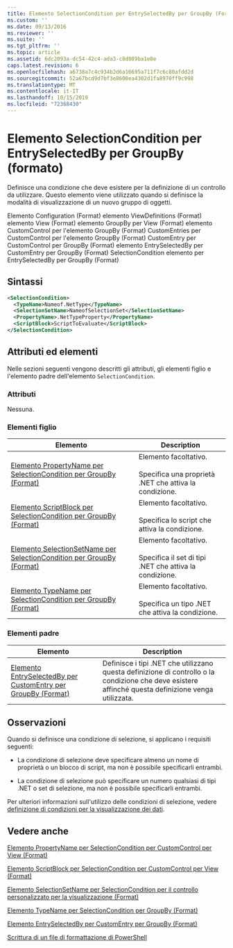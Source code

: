 ```yaml
---
title: Elemento SelectionCondition per EntrySelectedBy per GroupBy (Format) | Microsoft Docs
ms.custom: ''
ms.date: 09/13/2016
ms.reviewer: ''
ms.suite: ''
ms.tgt_pltfrm: ''
ms.topic: article
ms.assetid: 6dc2093a-dc54-42c4-ada3-c8d089ba1e8e
caps.latest.revision: 6
ms.openlocfilehash: a6738a7c4c934b2d6a16695a711f7c6c80afdd2d
ms.sourcegitcommit: 52a67bcd9d7bf3e8600ea4302d1fa8970ff9c998
ms.translationtype: MT
ms.contentlocale: it-IT
ms.lasthandoff: 10/15/2019
ms.locfileid: "72368430"
---
```

# <a name="selectioncondition-element-for-entryselectedby-for-groupby-format"></a>Elemento SelectionCondition per EntrySelectedBy per GroupBy (formato)

Definisce una condizione che deve esistere per la definizione di un controllo da utilizzare. Questo elemento viene utilizzato quando si definisce la modalità di visualizzazione di un nuovo gruppo di oggetti.

Elemento Configuration (Format) elemento ViewDefinitions (Format) elemento View (Format) elemento GroupBy per View (Format) elemento CustomControl per l'elemento GroupBy (Format) CustomEntries per CustomControl per l'elemento GroupBy (Format) CustomEntry per CustomControl per GroupBy (Format) elemento EntrySelectedBy per CustomEntry per GroupBy (Format) SelectionCondition elemento per EntrySelectedBy per GroupBy (Format)

## <a name="syntax"></a>Sintassi

```xml
<SelectionCondition>
  <TypeName>Nameof.NetType</TypeName>
  <SelectionSetName>NameofSelectionSet</SelectionSetName>
  <PropertyName>.NetTypeProperty</PropertyName>
  <ScriptBlock>ScriptToEvaluate</ScriptBlock>
</SelectionCondition>
```

## <a name="attributes-and-elements"></a>Attributi ed elementi

Nelle sezioni seguenti vengono descritti gli attributi, gli elementi figlio e l'elemento padre dell'elemento `SelectionCondition`.

### <a name="attributes"></a>Attributi

Nessuna.

### <a name="child-elements"></a>Elementi figlio

|Elemento|Description|
|-------------|-----------------|
|[Elemento PropertyName per SelectionCondition per GroupBy (Format)](./propertyname-element-for-selectioncondition-for-groupby-format.md)|Elemento facoltativo.<br /><br /> Specifica una proprietà .NET che attiva la condizione.|
|[Elemento ScriptBlock per SelectionCondition per GroupBy (Format)](./scriptblock-element-for-selectioncondition-for-entryselectedby-for-groupby-format.md)|Elemento facoltativo.<br /><br /> Specifica lo script che attiva la condizione.|
|[Elemento SelectionSetName per SelectionCondition per GroupBy (Format)](./selectionsetname-element-for-selectioncondition-for-groupby-format.md)|Elemento facoltativo.<br /><br /> Specifica il set di tipi .NET che attiva la condizione.|
|[Elemento TypeName per SelectionCondition per GroupBy (Format)](./typename-element-for-selectioncondition-for-groupby-format.md)|Elemento facoltativo.<br /><br /> Specifica un tipo .NET che attiva la condizione.|

### <a name="parent-elements"></a>Elementi padre

|Elemento|Description|
|-------------|-----------------|
|[Elemento EntrySelectedBy per CustomEntry per GroupBy (Format)](./entryselectedby-element-for-customentry-for-groupby-format.md)|Definisce i tipi .NET che utilizzano questa definizione di controllo o la condizione che deve esistere affinché questa definizione venga utilizzata.|

## <a name="remarks"></a>Osservazioni

Quando si definisce una condizione di selezione, si applicano i requisiti seguenti:

- La condizione di selezione deve specificare almeno un nome di proprietà o un blocco di script, ma non è possibile specificarli entrambi.

- La condizione di selezione può specificare un numero qualsiasi di tipi .NET o set di selezione, ma non è possibile specificarli entrambi.

Per ulteriori informazioni sull'utilizzo delle condizioni di selezione, vedere [definizione di condizioni per la visualizzazione dei dati](./defining-conditions-for-displaying-data.md).

## <a name="see-also"></a>Vedere anche

[Elemento PropertyName per SelectionCondition per CustomControl per View (Format)](./propertyname-element-for-selectioncondition-for-customcontrol-for-view-format.md)

[Elemento ScriptBlock per SelectionCondition per CustomControl per View (Format)](./scriptblock-element-for-selectioncondition-for-customcontrol-for-view-format.md)

[Elemento SelectionSetName per SelectionCondition per il controllo personalizzato per la visualizzazione (Format)](./selectionsetname-element-for-selectioncondition-for-customcontrol-for-view-format.md)

[Elemento TypeName per SelectionCondition per GroupBy (Format)](./typename-element-for-selectioncondition-for-groupby-format.md)

[Elemento EntrySelectedBy per CustomEntry per GroupBy (Format)](./entryselectedby-element-for-customentry-for-groupby-format.md)

[Scrittura di un file di formattazione di PowerShell](./writing-a-powershell-formatting-file.md)
